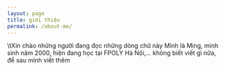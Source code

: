 ```yaml
---
layout: page
title: giới thiệu
permalink: /about-me/
---
```


\tXin chào những người đang đọc những dòng chữ này
Mình là Ming, mình sinh năm 2000, hiện đang học tại FPOLY Hà Nội,... không biết viết gì nữa, để sau mình viết thêm

